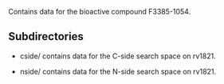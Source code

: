 Contains data for the bioactive compound F3385-1054.

## Subdirectories

- cside/ contains data for the C-side search space on rv1821.

- nside/ contains data for the N-side search space on rv1821.

